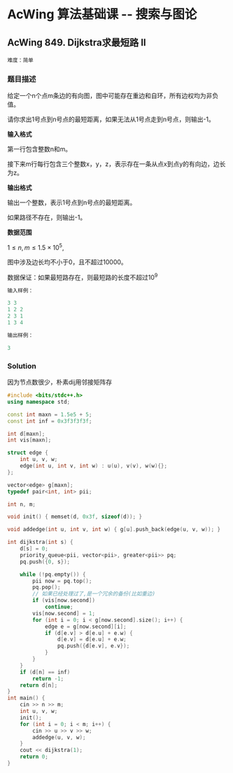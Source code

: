 # AcWing 算法基础课 -- 搜索与图论

## AcWing 849. Dijkstra求最短路 II  

`难度：简单`

### 题目描述

给定一个n个点m条边的有向图，图中可能存在重边和自环，所有边权均为非负值。

请你求出1号点到n号点的最短距离，如果无法从1号点走到n号点，则输出-1。

**输入格式**

第一行包含整数n和m。

接下来m行每行包含三个整数x，y，z，表示存在一条从点x到点y的有向边，边长为z。

**输出格式**

输出一个整数，表示1号点到n号点的最短距离。

如果路径不存在，则输出-1。

**数据范围**

$1≤n,m≤1.5\times10^5,$

图中涉及边长均不小于0，且不超过10000。

数据保证：如果最短路存在，则最短路的长度不超过$10^9$

```r
输入样例：

3 3
1 2 2
2 3 1
1 3 4

输出样例：

3
```

### Solution

因为节点数很少，朴素dij用邻接矩阵存

```cpp
#include <bits/stdc++.h>
using namespace std;

const int maxn = 1.5e5 + 5;
const int inf = 0x3f3f3f3f;

int d[maxn];
int vis[maxn];

struct edge {
    int u, v, w;
    edge(int u, int v, int w) : u(u), v(v), w(w){};
};

vector<edge> g[maxn];
typedef pair<int, int> pii;

int n, m;

void init() { memset(d, 0x3f, sizeof(d)); }

void addedge(int u, int v, int w) { g[u].push_back(edge(u, v, w)); }

int dijkstra(int s) {
    d[s] = 0;
    priority_queue<pii, vector<pii>, greater<pii>> pq;
    pq.push({0, s});

    while (!pq.empty()) {
        pii now = pq.top();
        pq.pop();
        // 如果已经处理过了,是一个冗余的备份(比如重边)
        if (vis[now.second])
            continue;
        vis[now.second] = 1;
        for (int i = 0; i < g[now.second].size(); i++) {
            edge e = g[now.second][i];
            if (d[e.v] > d[e.u] + e.w) {
                d[e.v] = d[e.u] + e.w;
                pq.push({d[e.v], e.v});
            }
        }
    }
    if (d[n] == inf)
        return -1;
    return d[n];
}
int main() {
    cin >> n >> m;
    int u, v, w;
    init();
    for (int i = 0; i < m; i++) {
        cin >> u >> v >> w;
        addedge(u, v, w);
    }
    cout << dijkstra(1);
    return 0;
}

```